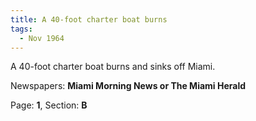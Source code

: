 ```yaml
---  
title: A 40-foot charter boat burns  
tags:  
  - Nov 1964  
---  
```

  
A 40-foot charter boat burns and sinks off Miami.  
  
Newspapers: **Miami Morning News or The Miami Herald**  
  
Page: **1**, Section: **B** 
